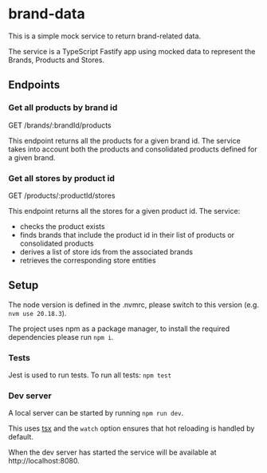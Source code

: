 # brand-data

This is a simple mock service to return brand-related
data.

The service is a TypeScript Fastify app using mocked
data to represent the Brands, Products and Stores.

## Endpoints

### Get all products by brand id

GET /brands/:brandId/products

This endpoint returns all the products for a given brand id.
The service takes into account both the products and
consolidated products defined for a given brand.

### Get all stores by product id

GET /products/:productId/stores

This endpoint returns all the stores for a given product id.
The service:

- checks the product exists
- finds brands that include the product id in their list of
  products or consolidated products
- derives a list of store ids from the associated brands
- retrieves the corresponding store entities

## Setup

The node version is defined in the .nvmrc, please
switch to this version (e.g. `nvm use 20.18.3`).

The project uses npm as a package manager, to install
the required dependencies please run `npm i`.

### Tests

Jest is used to run tests. To run all tests:
`npm test`

### Dev server

A local server can be started by running `npm run dev`.

This uses [tsx](https://tsx.is/) and the `watch` option
ensures that hot reloading is handled by default.

When the dev server has started the service will be
available at http://localhost:8080.
